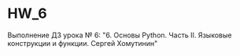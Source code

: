 # HW_6
Выполнение ДЗ урока № 6: "6. Основы Python. Часть II. Языковые конструкции и функции. Сергей Хомутинин"
